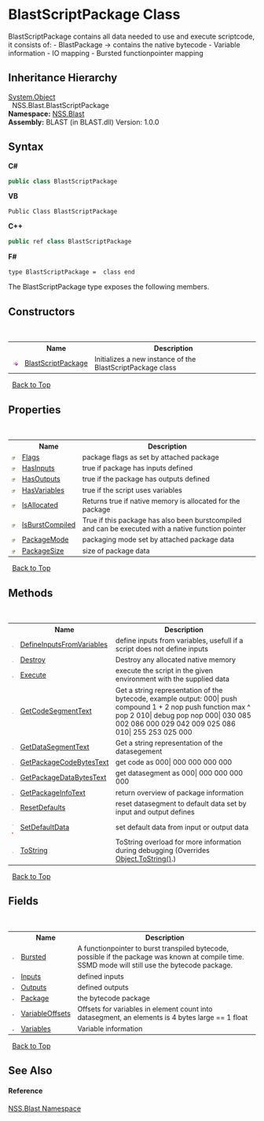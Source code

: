# BlastScriptPackage Class
 

BlastScriptPackage contains all data needed to use and execute scriptcode, it consists of: - BlastPackage -> contains the native bytecode - Variable information - IO mapping - Bursted functionpointer mapping


## Inheritance Hierarchy
<a href="https://docs.microsoft.com/dotnet/api/system.object" target="_blank" rel="noopener noreferrer">System.Object</a><br />&nbsp;&nbsp;NSS.Blast.BlastScriptPackage<br />
**Namespace:**&nbsp;<a href="88b55311-4a89-0894-e27a-e157e443c7f7">NSS.Blast</a><br />**Assembly:**&nbsp;BLAST (in BLAST.dll) Version: 1.0.0

## Syntax

**C#**<br />
``` C#
public class BlastScriptPackage
```

**VB**<br />
``` VB
Public Class BlastScriptPackage
```

**C++**<br />
``` C++
public ref class BlastScriptPackage
```

**F#**<br />
``` F#
type BlastScriptPackage =  class end
```

The BlastScriptPackage type exposes the following members.


## Constructors
&nbsp;<table><tr><th></th><th>Name</th><th>Description</th></tr><tr><td>![Public method](media/pubmethod.gif "Public method")</td><td><a href="ceb6dd53-1c21-9fb7-baaf-5feb33116455">BlastScriptPackage</a></td><td>
Initializes a new instance of the BlastScriptPackage class</td></tr></table>&nbsp;
<a href="#blastscriptpackage-class">Back to Top</a>

## Properties
&nbsp;<table><tr><th></th><th>Name</th><th>Description</th></tr><tr><td>![Public property](media/pubproperty.gif "Public property")</td><td><a href="29e7cfcf-f874-2958-1fe4-5d6f5d908477">Flags</a></td><td>
package flags as set by attached package</td></tr><tr><td>![Public property](media/pubproperty.gif "Public property")</td><td><a href="8558d827-7853-8752-618c-dab50b4070fa">HasInputs</a></td><td>
true if package has inputs defined</td></tr><tr><td>![Public property](media/pubproperty.gif "Public property")</td><td><a href="023542b3-d333-bf5f-ea60-ae08601656d7">HasOutputs</a></td><td>
true if the package has outputs defined</td></tr><tr><td>![Public property](media/pubproperty.gif "Public property")</td><td><a href="b1f32fa6-52cf-5634-aabd-c2c7fd3be09e">HasVariables</a></td><td>
true if the script uses variables</td></tr><tr><td>![Public property](media/pubproperty.gif "Public property")</td><td><a href="a67933c2-0337-8a99-37ee-2f75a85e7669">IsAllocated</a></td><td>
Returns true if native memory is allocated for the package</td></tr><tr><td>![Public property](media/pubproperty.gif "Public property")</td><td><a href="664b7ddf-4dd6-63fc-27c5-0f0e86fb2a23">IsBurstCompiled</a></td><td>
True if this package has also been burstcompiled and can be executed with a native function pointer</td></tr><tr><td>![Public property](media/pubproperty.gif "Public property")</td><td><a href="e16fd7a7-c946-fea6-0909-7c6256b2ab5d">PackageMode</a></td><td>
packaging mode set by attached package data</td></tr><tr><td>![Public property](media/pubproperty.gif "Public property")</td><td><a href="0a482c39-8cd5-a523-67b6-1f14ab46c3a3">PackageSize</a></td><td>
size of package data</td></tr></table>&nbsp;
<a href="#blastscriptpackage-class">Back to Top</a>

## Methods
&nbsp;<table><tr><th></th><th>Name</th><th>Description</th></tr><tr><td>![Public method](media/pubmethod.gif "Public method")</td><td><a href="5b6aea21-bd09-a0c1-d816-d583b1dafd10">DefineInputsFromVariables</a></td><td>
define inputs from variables, usefull if a script does not define inputs</td></tr><tr><td>![Public method](media/pubmethod.gif "Public method")</td><td><a href="4f6e6842-52fd-bd32-44e0-092d427eae5c">Destroy</a></td><td>
Destroy any allocated native memory</td></tr><tr><td>![Public method](media/pubmethod.gif "Public method")</td><td><a href="efebd662-b918-d0c5-5ce8-ad98accec06c">Execute</a></td><td>
execute the script in the given environment with the supplied data</td></tr><tr><td>![Public method](media/pubmethod.gif "Public method")</td><td><a href="69baa49d-cf29-064a-e47e-bcc55f96ec0b">GetCodeSegmentText</a></td><td>
Get a string representation of the bytecode, example output: 000| push compound 1 + 2 nop push function max ^ pop 2 010| debug pop nop 000| 030 085 002 086 000 029 042 009 025 086 010| 255 253 025 000</td></tr><tr><td>![Public method](media/pubmethod.gif "Public method")</td><td><a href="b9956b5d-2d39-9a12-62f0-99df870ea810">GetDataSegmentText</a></td><td>
Get a string representation of the datasegement</td></tr><tr><td>![Public method](media/pubmethod.gif "Public method")</td><td><a href="f37327e7-5c41-94a4-c167-13e84cf48ab7">GetPackageCodeBytesText</a></td><td>
get code as 000| 000 000 000 000</td></tr><tr><td>![Public method](media/pubmethod.gif "Public method")</td><td><a href="2d990087-561e-f69b-32eb-171fdab6fe28">GetPackageDataBytesText</a></td><td>
get datasegment as 000| 000 000 000 000</td></tr><tr><td>![Public method](media/pubmethod.gif "Public method")</td><td><a href="0766aba5-5567-f835-60a4-69ed5c4225d0">GetPackageInfoText</a></td><td>
return overview of package information</td></tr><tr><td>![Public method](media/pubmethod.gif "Public method")</td><td><a href="440f8b75-1252-7b85-51e1-e57eb3442b23">ResetDefaults</a></td><td>
reset datasegment to default data set by input and output defines</td></tr><tr><td>![Public method](media/pubmethod.gif "Public method")![Static member](media/static.gif "Static member")</td><td><a href="2dcd0731-c676-f0f4-ff1b-821b71f4f772">SetDefaultData</a></td><td>
set default data from input or output data</td></tr><tr><td>![Public method](media/pubmethod.gif "Public method")</td><td><a href="cf0a5c95-66a3-7c70-eb0c-c433f2761a25">ToString</a></td><td>
ToString overload for more information during debugging
 (Overrides <a href="https://docs.microsoft.com/dotnet/api/system.object.tostring#system-object-tostring" target="_blank" rel="noopener noreferrer">Object.ToString()</a>.)</td></tr></table>&nbsp;
<a href="#blastscriptpackage-class">Back to Top</a>

## Fields
&nbsp;<table><tr><th></th><th>Name</th><th>Description</th></tr><tr><td>![Public field](media/pubfield.gif "Public field")</td><td><a href="9a0089be-c750-c145-b537-d93d80915414">Bursted</a></td><td>
A functionpointer to burst transpiled bytecode, possible if the package was known at compile time. SSMD mode will still use the bytecode package.</td></tr><tr><td>![Public field](media/pubfield.gif "Public field")</td><td><a href="abb37695-58a3-3354-74d8-ba616668810c">Inputs</a></td><td>
defined inputs</td></tr><tr><td>![Public field](media/pubfield.gif "Public field")</td><td><a href="813f099b-8ec0-8dcf-137d-8e17f2e49c41">Outputs</a></td><td>
defined outputs</td></tr><tr><td>![Public field](media/pubfield.gif "Public field")</td><td><a href="30327771-378e-1288-97bb-626cd92423d9">Package</a></td><td>
the bytecode package</td></tr><tr><td>![Public field](media/pubfield.gif "Public field")</td><td><a href="cbb2ce87-fe20-957d-cf39-b61b3891ea16">VariableOffsets</a></td><td>
Offsets for variables in element count into datasegment, an elements is 4 bytes large == 1 float</td></tr><tr><td>![Public field](media/pubfield.gif "Public field")</td><td><a href="b1737e9d-753b-8df9-8b4a-75697320caf2">Variables</a></td><td>
Variable information</td></tr></table>&nbsp;
<a href="#blastscriptpackage-class">Back to Top</a>

## See Also


#### Reference
<a href="88b55311-4a89-0894-e27a-e157e443c7f7">NSS.Blast Namespace</a><br />